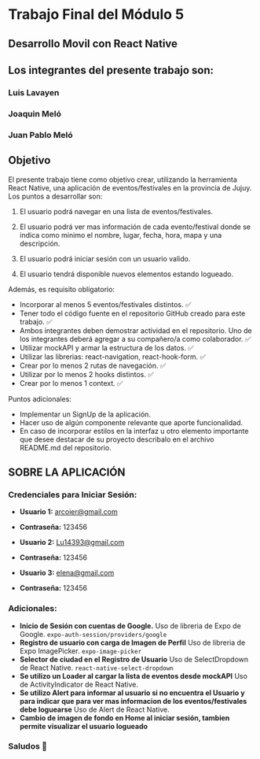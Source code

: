 # Trabajo Final del Módulo 5

## Desarrollo Movil con React Native

## Los integrantes del presente trabajo son:

### Luis Lavayen

### Joaquin Meló

### Juan Pablo Meló

## Objetivo

El presente trabajo tiene como objetivo crear, utilizando la herramienta React Native, una aplicación de eventos/festivales en la provincia de Jujuy. Los puntos a desarrollar son:

1. El usuario podrá navegar en una lista de eventos/festivales.

2. El usuario podrá ver mas información de cada evento/festival donde se indica como minimo el nombre, lugar, fecha, hora, mapa y una descripción.

3. El usuario podrá iniciar sesión con un usuario valido.

4. El usuario tendrá disponible nuevos elementos estando logueado.

Además, es requisito obligatorio:

- Incorporar al menos 5 eventos/festivales distintos. ✅
- Tener todo el código fuente en el repositorio GitHub creado para este trabajo. ✅
- Ambos integrantes deben demostrar actividad en el repositorio. Uno de los integrantes deberá agregar a su compañero/a como colaborador. ✅
- Utilizar mockAPI y armar la estructura de los datos. ✅
- Utilizar las librerias: react-navigation, react-hook-form. ✅
- Crear por lo menos 2 rutas de navegación. ✅
- Utilizar por lo menos 2 hooks distintos. ✅
- Crear por lo menos 1 context. ✅

Puntos adicionales:

- Implementar un SignUp de la aplicación.
- Hacer uso de algún componente relevante que aporte funcionalidad.
- En caso de incorporar estilos en la interfaz u otro elemento importante que desee destacar de su proyecto describalo en el archivo README.md del repositorio.

## SOBRE LA APLICACIÓN

### Credenciales para Iniciar Sesión:

- **Usuario 1:** arcoier@gmail.com
- **Contraseña:** 123456

- **Usuario 2:** Lu14393@gmail.com
- **Contraseña:** 123456

- **Usuario 3:** elena@gmail.com
- **Contraseña:** 123456

### Adicionales:

- **Inicio de Sesión con cuentas de Google.** Uso de libreria de Expo de Google. `expo-auth-session/providers/google`
- **Registro de usuario con carga de Imagen de Perfil** Uso de libreria de Expo ImagePicker. `expo-image-picker`
- **Selector de ciudad en el Registro de Usuario** Uso de SelectDropdown de React Native. `react-native-select-dropdown`
- **Se utilizo un Loader al cargar la lista de eventos desde mockAPI** Uso de ActivityIndicator de React Native.
- **Se utilizo Alert para informar al usuario si no encuentra el Usuario y para indicar que para ver mas informacion de los eventos/festivales debe loguearse** Uso de Alert de React Native.
- **Cambio de imagen de fondo en Home al iniciar sesión, tambien permite visualizar el usuario logueado**

### Saludos 🤖
